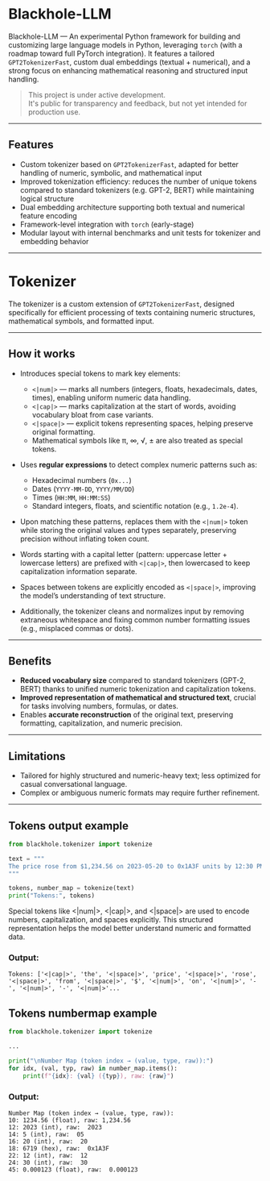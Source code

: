 # Blackhole-LLM

Blackhole-LLM — An experimental Python framework for building and customizing large language models in Python, leveraging `torch` (with a roadmap toward full PyTorch integration). It features a tailored `GPT2TokenizerFast`, custom dual embeddings (textual + numerical), and a strong focus on enhancing mathematical reasoning and structured input handling.

> This project is under active development.  
> It's public for transparency and feedback, but not yet intended for production use.

---

## Features

- Custom tokenizer based on `GPT2TokenizerFast`, adapted for better handling of numeric, symbolic, and mathematical input  
- Improved tokenization efficiency: reduces the number of unique tokens compared to standard tokenizers (e.g. GPT-2, BERT) while maintaining logical structure  
- Dual embedding architecture supporting both textual and numerical feature encoding  
- Framework-level integration with `torch` (early-stage)  
- Modular layout with internal benchmarks and unit tests for tokenizer and embedding behavior

---

# Tokenizer

The tokenizer is a custom extension of `GPT2TokenizerFast`, designed specifically for efficient processing of texts containing numeric structures, mathematical symbols, and formatted input.

---

## How it works

- Introduces special tokens to mark key elements:

  - `<|num|>` — marks all numbers (integers, floats, hexadecimals, dates, times), enabling uniform numeric data handling.  
  - `<|cap|>` — marks capitalization at the start of words, avoiding vocabulary bloat from case variants.  
  - `<|space|>` — explicit tokens representing spaces, helping preserve original formatting.  
  - Mathematical symbols like π, ∞, √, ± are also treated as special tokens.

- Uses **regular expressions** to detect complex numeric patterns such as:

  - Hexadecimal numbers (`0x...`)  
  - Dates (`YYYY-MM-DD`, `YYYY/MM/DD`)  
  - Times (`HH:MM`, `HH:MM:SS`)  
  - Standard integers, floats, and scientific notation (e.g., `1.2e-4`).

- Upon matching these patterns, replaces them with the `<|num|>` token while storing the original values and types separately, preserving precision without inflating token count.

- Words starting with a capital letter (pattern: uppercase letter + lowercase letters) are prefixed with `<|cap|>`, then lowercased to keep capitalization information separate.

- Spaces between tokens are explicitly encoded as `<|space|>`, improving the model’s understanding of text structure.

- Additionally, the tokenizer cleans and normalizes input by removing extraneous whitespace and fixing common number formatting issues (e.g., misplaced commas or dots).

---

## Benefits

- **Reduced vocabulary size** compared to standard tokenizers (GPT-2, BERT) thanks to unified numeric tokenization and capitalization tokens.  
- **Improved representation of mathematical and structured text**, crucial for tasks involving numbers, formulas, or dates.  
- Enables **accurate reconstruction** of the original text, preserving formatting, capitalization, and numeric precision.

---

## Limitations

- Tailored for highly structured and numeric-heavy text; less optimized for casual conversational language.  
- Complex or ambiguous numeric formats may require further refinement.

---

## Tokens output example

```python
from blackhole.tokenizer import tokenize

text = """
The price rose from $1,234.56 on 2023-05-20 to 0x1A3F units by 12:30 PM. Meanwhile, the experimental drug reduced the virus count by 0.000123 units ...
"""

tokens, number_map = tokenize(text)
print("Tokens:", tokens)
```
Special tokens like <|num|>, <|cap|>, and <|space|> are used to encode numbers, capitalization, and spaces explicitly. This structured representation helps the model better understand numeric and formatted data.

### Output:

```plaintext
Tokens: ['<|cap|>', 'the', '<|space|>', 'price', '<|space|>', 'rose', '<|space|>', 'from', '<|space|>', '$', '<|num|>', 'on', '<|num|>', '-', '<|num|>', '-', '<|num|>'...
```


## Tokens numbermap example

```python
from blackhole.tokenizer import tokenize

...

print("\nNumber Map (token index → (value, type, raw)):")
for idx, (val, typ, raw) in number_map.items():
    print(f"{idx}: {val} ({typ}), raw: {raw}")

```

### Output:

```plaintext
Number Map (token index → (value, type, raw)):
10: 1234.56 (float), raw: 1,234.56
12: 2023 (int), raw:  2023
14: 5 (int), raw:  05
16: 20 (int), raw:  20
18: 6719 (hex), raw:  0x1A3F
22: 12 (int), raw:  12
24: 30 (int), raw:  30
45: 0.000123 (float), raw:  0.000123
```
